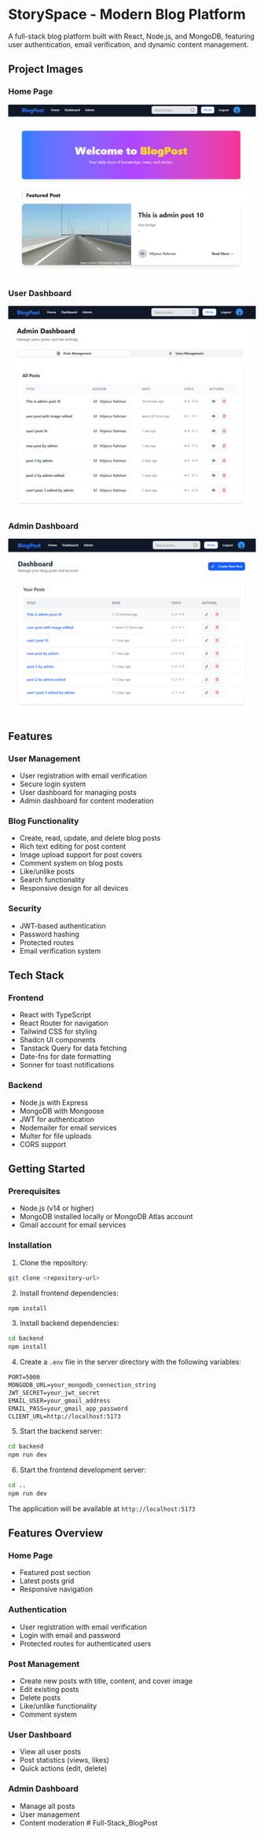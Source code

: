 # StorySpace - Modern Blog Platform

A full-stack blog platform built with React, Node.js, and MongoDB, featuring user authentication, email verification, and dynamic content management.

## Project Images

### Home Page

![Home Page](./project-images/blog-image1.png)

### User Dashboard

![User Dashboard](./project-images/blog-image2.png)

### Admin Dashboard

![Admin Dashboard](./project-images/blog-image3.png)

## Features

### User Management

-   User registration with email verification
-   Secure login system
-   User dashboard for managing posts
-   Admin dashboard for content moderation

### Blog Functionality

-   Create, read, update, and delete blog posts
-   Rich text editing for post content
-   Image upload support for post covers
-   Comment system on blog posts
-   Like/unlike posts
-   Search functionality
-   Responsive design for all devices

### Security

-   JWT-based authentication
-   Password hashing
-   Protected routes
-   Email verification system

## Tech Stack

### Frontend

-   React with TypeScript
-   React Router for navigation
-   Tailwind CSS for styling
-   Shadcn UI components
-   Tanstack Query for data fetching
-   Date-fns for date formatting
-   Sonner for toast notifications

### Backend

-   Node.js with Express
-   MongoDB with Mongoose
-   JWT for authentication
-   Nodemailer for email services
-   Multer for file uploads
-   CORS support

## Getting Started

### Prerequisites

-   Node.js (v14 or higher)
-   MongoDB installed locally or MongoDB Atlas account
-   Gmail account for email services

### Installation

1. Clone the repository:

```bash
git clone <repository-url>
```

2. Install frontend dependencies:

```bash
npm install
```

3. Install backend dependencies:

```bash
cd backend
npm install
```

4. Create a `.env` file in the server directory with the following variables:

```env
PORT=5000
MONGODB_URL=your_mongodb_connection_string
JWT_SECRET=your_jwt_secret
EMAIL_USER=your_gmail_address
EMAIL_PASS=your_gmail_app_password
CLIENT_URL=http://localhost:5173
```

5. Start the backend server:

```bash
cd backend
npm run dev
```

6. Start the frontend development server:

```bash
cd ..
npm run dev
```

The application will be available at `http://localhost:5173`

## Features Overview

### Home Page

-   Featured post section
-   Latest posts grid
-   Responsive navigation

### Authentication

-   User registration with email verification
-   Login with email and password
-   Protected routes for authenticated users

### Post Management

-   Create new posts with title, content, and cover image
-   Edit existing posts
-   Delete posts
-   Like/unlike functionality
-   Comment system

### User Dashboard

-   View all user posts
-   Post statistics (views, likes)
-   Quick actions (edit, delete)

### Admin Dashboard

-   Manage all posts
-   User management
-   Content moderation
    #   F u l l - S t a c k _ B l o g P o s t 
     
     
